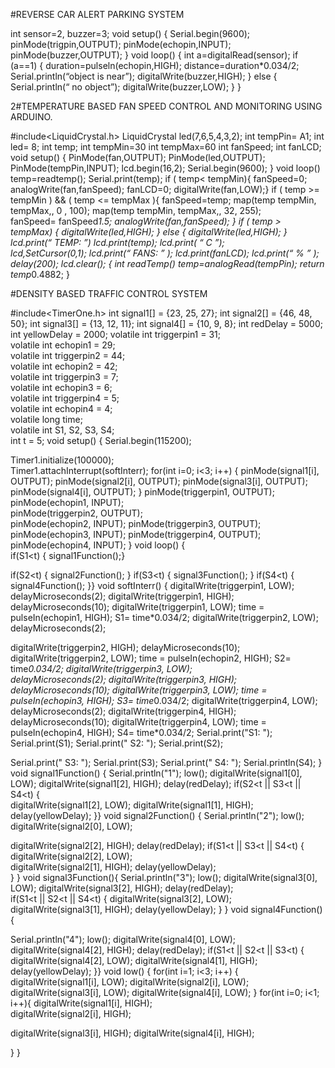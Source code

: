 #REVERSE CAR ALERT PARKING SYSTEM

int sensor=2, buzzer=3;
void setup()
{
Serial.begin(9600);
pinMode(trigpin,OUTPUT);
pinMode(echopin,INPUT);
pinMode(buzzer,OUTPUT);
}
void loop()
{
int a=digitalRead(sensor);
if (a==1)
{
duration=pulseln(echopin,HIGH);
distance=duration*0.034/2;
Serial.println(“object is near”);
digitalWrite(buzzer,HIGH);
}
else
{
Serial.println(“ no object”);
digitalWrite(buzzer,LOW);
} 
}     

2#TEMPERATURE BASED FAN SPEED CONTROL AND MONITORING  USING ARDUINO.	

#include<LiquidCrystal.h>
LiquidCrystal led(7,6,5,4,3,2);
int tempPin= A1;
int led= 8;
int temp;
int tempMin=30
int tempMax=60
int fanSpeed;
int fanLCD;
void setup()
{
PinMode(fan,OUTPUT);
PinMode(led,OUTPUT);
PinMode(tempPin,INPUT);
lcd.begin(16,2);
Serial.begin(9600);
}
void loop()
temp=readtemp();
Serial.print(temp);
 if ( temp< tempMin){
fanSpeed=0;
analogWrite(fan,fanSpeed);
fanLCD=0;
digitalWrite(fan,LOW);}
if  ( temp >= tempMin ) && ( temp <= tempMax ){
fanSpeed=temp;
map(temp tempMin, tempMax,, 0 , 100);
map(temp tempMin, tempMax,, 32, 255);                                                                                        
fanSpeed= fanSpeed*1.5;
analogWrite(fan,fanSpeed);
}
if ( temp > tempMax)
{
digitalWrite(led,HIGH);
}
else
{
digitalWrite(led,HIGH);
}
lcd.print(“ TEMP: ”)
lcd.print(temp);
lcd.print( “ C ”);                                                            
lcd,SetCursor(0,1);
lcd.print(“ FANS: ” );
lcd.print(fanLCD);
lcd.print(“ % ” );
delay(200);
lcd.clear();
{
int readTemp()
temp=analogRead(tempPin);
return temp*0.4882;
}


 #DENSITY BASED TRAFFIC CONTROL SYSTEM

#include<TimerOne.h>
int signal1[] = {23, 25, 27};
int signal2[] = {46, 48, 50};
int signal3[] = {13, 12, 11};
int signal4[] = {10, 9, 8};
int redDelay = 5000;
int yellowDelay = 2000;
volatile int triggerpin1 = 31;    
volatile int echopin1 = 29;       
volatile int triggerpin2 = 44;     
volatile int echopin2 = 42;        
volatile int triggerpin3 = 7;    
volatile int echopin3 = 6;       
volatile int triggerpin4 = 5;    
volatile int echopin4 = 4;       
volatile long time;                    
volatile int S1, S2, S3, S4;          
int t = 5; 
void setup()
{
Serial.begin(115200);

Timer1.initialize(100000);  
Timer1.attachInterrupt(softInterr);
for(int i=0; i<3; i++)
{
  pinMode(signal1[i], OUTPUT);
  pinMode(signal2[i], OUTPUT);
  pinMode(signal3[i], OUTPUT);
  pinMode(signal4[i], OUTPUT);
}
 pinMode(triggerpin1, OUTPUT);  
  pinMode(echopin1, INPUT);      
  pinMode(triggerpin2, OUTPUT);  
  pinMode(echopin2, INPUT);
  pinMode(triggerpin3, OUTPUT);  
  pinMode(echopin3, INPUT);
  pinMode(triggerpin4, OUTPUT);  
  pinMode(echopin4, INPUT); 
 }
void loop()
{  
if(S1<t)
{
signal1Function();}  

if(S2<t)
{
 signal2Function();
 } 
if(S3<t)
{
signal3Function();
} 
if(S4<t)
{
signal4Function();
}}
void softInterr()
{
  digitalWrite(triggerpin1, LOW);  
  delayMicroseconds(2);
  digitalWrite(triggerpin1, HIGH); 
  delayMicroseconds(10); 
digitalWrite(triggerpin1, LOW);
time = pulseIn(echopin1, HIGH); 
S1= time*0.034/2;
digitalWrite(triggerpin2, LOW);  
delayMicroseconds(2);

digitalWrite(triggerpin2, HIGH); 
delayMicroseconds(10);
digitalWrite(triggerpin2, LOW);
time = pulseIn(echopin2, HIGH); 
S2= time*0.034/2; 
digitalWrite(triggerpin3, LOW);  
delayMicroseconds(2);
digitalWrite(triggerpin3, HIGH); 
delayMicroseconds(10);
digitalWrite(triggerpin3, LOW);
time = pulseIn(echopin3, HIGH); 
S3= time*0.034/2;
digitalWrite(triggerpin4, LOW);  
delayMicroseconds(2);
digitalWrite(triggerpin4, HIGH); 
delayMicroseconds(10);
digitalWrite(triggerpin4, LOW);
time = pulseIn(echopin4, HIGH); 
S4= time*0.034/2;
Serial.print("S1: ");
Serial.print(S1);
Serial.print("  S2: ");
Serial.print(S2);

Serial.print("  S3: ");
Serial.print(S3);
Serial.print("  S4: ");
Serial.println(S4);
}
void signal1Function() 
{
 Serial.println("1");
 low();
 digitalWrite(signal1[0], LOW);
 digitalWrite(signal1[2], HIGH);
 delay(redDelay);
 if(S2<t || S3<t || S4<t)
{  
 digitalWrite(signal1[2], LOW);
 digitalWrite(signal1[1], HIGH);
 delay(yellowDelay);
}}
void signal2Function()
{
 Serial.println("2");
 low();
 digitalWrite(signal2[0], LOW);

digitalWrite(signal2[2], HIGH);
 delay(redDelay);
  if(S1<t || S3<t || S4<t)
  {
  digitalWrite(signal2[2], LOW);    
  digitalWrite(signal2[1], HIGH);
  delay(yellowDelay);   
  }
}
void signal3Function(){
Serial.println("3");
low();
digitalWrite(signal3[0], LOW);
digitalWrite(signal3[2], HIGH);
delay(redDelay);                                                 
if(S1<t || S2<t || S4<t)
{
 digitalWrite(signal3[2], LOW);
 digitalWrite(signal3[1], HIGH);
 delay(yellowDelay);
}  }
void signal4Function()
{

Serial.println("4");
low();
digitalWrite(signal4[0], LOW);
digitalWrite(signal4[2], HIGH);
delay(redDelay);
if(S1<t || S2<t || S3<t)
{
digitalWrite(signal4[2], LOW);
digitalWrite(signal4[1], HIGH);
delay(yellowDelay);
}}
void low()
{
for(int i=1; i<3; i++)
{
digitalWrite(signal1[i], LOW);
digitalWrite(signal2[i], LOW);
digitalWrite(signal3[i], LOW);
digitalWrite(signal4[i], LOW);
}
for(int i=0; i<1; i++){
digitalWrite(signal1[i], HIGH);    
digitalWrite(signal2[i], HIGH);                          

digitalWrite(signal3[i], HIGH);
digitalWrite(signal4[i], HIGH);

}
}

